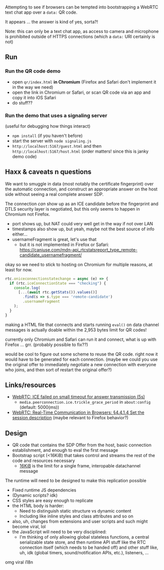 Attempting to see if browsers can be tempted into bootstrapping a WebRTC text chat app over a `data:` QR code.

It appears … the answer is kind of yes, sorta?!

Note: this can only be a text chat app, as access to camera and microphone is prohibited outside of HTTPS connections (which a `data:` URI certainly is not)

## Run

### Run the QR code demo

- open `qr/index.html` **in Chromium** (Firefox and Safari don't implement it in the way we need)
- open the link in Chromium or Safari, or scan QR code via an app and copy it into iOS Safari
- do stuff??

### Run the demo that uses a signaling server

(useful for debugging how things interact)

- `npm install` (if you haven't before)
- start the server with `node signaling.js`
- `http://localhost:5167/guest.html` and then `http://localhost:5167/host.html` (order matters! since this is janky demo code)

## Haxx & caveats n questions

We want to smuggle in data (most notably the certificate fingerprint) over the automatic connection, and construct an appropriate answer on the host side without seeing a real complete answer SDP.

The connection *can* show up as an ICE candidate before the fingerprint and DTLS security layer is negotiated, but this only seems to happen in Chromium not Firefox.

- port shows up, but NAT could very well get in the way if not over LAN
- timestamps also show up, but yeah, maybe not the best source of info either...
- usernameFragment is great, let's use that
  - but it is not implemented in Firefox or Safari: https://caniuse.com/mdn-api_rtcstatsreport_type_remote-candidate_usernamefragment/

okay so we need to stick to hosting on Chromium for multiple reasons, at least for now.

```js
rtc.oniceconnectionstatechange = async (e) => {
  if (rtc.iceConnectionState === "checking") {
    console.log(
      [...(await rtc.getStats()).values()]
        .find(s => s.type === 'remote-candidate')
        .usernameFragment
    );
  }
}
```

making a HTML file that connects and starts running `eval()` on data channel messages is actually doable within the 2,953 bytes limit for QR codes!

currently only Chromium and Safari can run it and connect, what is up with Firefox … grr.
(probably possible to fix??)

would be cool to figure out some scheme to reuse the QR code.
right now it would have to be generated for each connection.
(maybe we could you use the original offer to immediately negotiate a new connection with everyone who joins, and then sort of restart the original offer?)

## Links/resources

- [WebRTC: ICE failed on small timeout for answer transmission (5s)](https://bugzilla.mozilla.org/show_bug.cgi?id=1647289)
  - `media.peerconnection.ice.trickle_grace_period` in `about:config` (default: 5000(ms))
- [WebRTC: Real-Time Communication in Browsers: §4.4.1.4 Set the session description](https://w3c.github.io/webrtc-pc/#set-the-session-description) (maybe relevant to Firefox behavior?)

## Design

- QR code that contains the SDP Offer from the host, basic connection establishment, and enough to eval the first message
- Bootstrap script (<16KiB) that takes control and streams the rest of the code and resources necessary
  - [16KiB](https://developer.mozilla.org/en-US/docs/Web/API/WebRTC_API/Using_data_channels#understanding_message_size_limits) is the limit for a single frame, interopable datachannel message

The runtime will need to be designed to make this replication possible

- Fixed runtime JS dependencies
- (Dynamic scripts? idk)
- CSS styles are easy enough to replicate
- the HTML body is harder:
  - Need to distinguish static structure vs dynamic content
  - Including like inline styles and class attributes and so on
- also, uh, changes from extensions and user scripts and such might become viral, lol
- the JavaScript will need to be very disciplined:
  - I'm thinking of only allowing global stateless functions, a central serializable state store, and then runtime API stuff like the RTC connection itself (which needs to be handed off) and other stuff like, uh, idk (global timers, sound/notification APIs, etc.), listeners, ...

omg viral i18n
